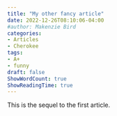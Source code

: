 ```yaml
---
title: "My other fancy article"
date: 2022-12-26T08:10:06-04:00
#author: Makenzie Bird
categories:
- Articles
- Cherokee
tags:
- A+
- funny
draft: false
ShowWordCount: true
ShowReadingTime: true
---
```


This is the sequel to the first article.
